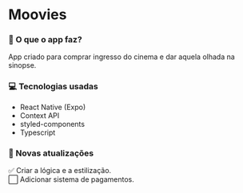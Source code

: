 # Moovies

### 🎯 O que o app faz?

App criado para comprar ingresso do cinema e dar aquela olhada na sinopse.

###  💻 Tecnologias usadas

- React Native (Expo)
- Context API
- styled-components
- Typescript

### 📅 Novas atualizações

:white_check_mark: Criar a lógica e a estilização. <br />
:white_large_square: Adicionar sistema de pagamentos. <br />
